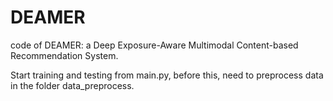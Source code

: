 # DEAMER
code of DEAMER: a Deep Exposure-Aware Multimodal Content-based Recommendation System.

Start training and testing from main.py, before this, need to preprocess data in the folder data_preprocess.
